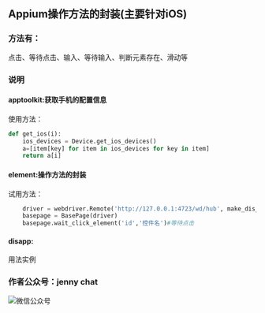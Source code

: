 ## Appium操作方法的封装(主要针对iOS)

### 方法有：

点击、等待点击、输入、等待输入、判断元素存在、滑动等
### 说明

#### apptoolkit:获取手机的配置信息

使用方法：
```python
def get_ios(i):
    ios_devices = Device.get_ios_devices()
    a=[item[key] for item in ios_devices for key in item]
    return a[i]
```
#### element:操作方法的封装

试用方法：
```python
    driver = webdriver.Remote('http://127.0.0.1:4723/wd/hub', make_dis_ios())
    basepage = BasePage(driver)
    basepage.wait_click_element('id','控件名')#等待点击
```
#### disapp:
用法实例

### 作者公众号：jenny chat
![微信公众号](https://img-blog.csdnimg.cn/20200908222150263.png#pic_center)

